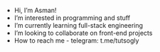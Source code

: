 - Hi, I’m Asman!
- I’m interested in programming and stuff
- I’m currently learning full-stack engineering
- I’m looking to collaborate on front-end projects 
- How to reach me - telegram: t.me/tutsogly


<!---
AsmanHud/AsmanHud is a ✨ special ✨ repository because its `README.md` (this file) appears on your GitHub profile.
You can click the Preview link to take a look at your changes.
--->
